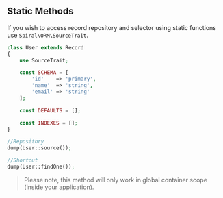 ## Static Methods
If you wish to access record repository and selector using static functions use `Spiral\ORM\SourceTrait`.

```php
class User extends Record
{
    use SourceTrait;

    const SCHEMA = [
        'id'    => 'primary',
        'name'  => 'string',
        'email' => 'string'
    ];

    const DEFAULTS = [];

    const INDEXES = [];
}
```

```php
//Repository
dump(User::source());

//Shortcut
dump(User::findOne());
```

> Please note, this method will only work in global container scope (inside your application).